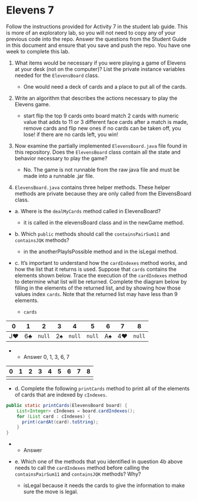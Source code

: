 # Elevens 7

Follow the instructions provided for Activity 7 in the student lab guide. This is more of an exploratory lab, so you will not need to copy any of your previous code into the repo. Answer the questions from the Student Guide in this document and ensure that you save and push the repo. You have one week to complete this lab.

1. What items would be necessary if you were playing a game of Elevens at your desk (not on the computer)? List the private instance variables needed for the `ElevensBoard` class.

    * One would need a deck of cards and a place to put all of the cards.

2. Write an algorithm that describes the actions necessary to play the Elevens game.

    * start
      flip the top 9 cards onto board
      match 2 cards with numeric value that adds to 11 or 3 different face cards
      after a match is made, remove cards and flip new ones
      if no cards can be taken off, you lose!
      if there are no cards left, you win!

3. Now examine the partially implemented `ElevensBoard.java` file found in this repository. Does the `ElevensBoard` class contain all the state and behavior necessary to play the game?

    * No. The game is not runnable from the raw java file and must be made into a runnable .jar file.

4. `ElevensBoard.java` contains three helper methods. These helper methods are private because they are only called from the ElevensBoard class.

  * a. Where is the `dealMyCards` method called in ElevensBoard?

      * it is called in the elevensBoard class and in the newGame method.

  * b. Which `public` methods should call the `containsPairSum11` and `containsJQK` methods?

      * in the anotherPlayIsPossible method and in the isLegal method.

  * c. It’s important to understand how the `cardIndexes` method works, and how the list that it returns is used. Suppose that `cards` contains the elements shown below. Trace the execution of the `cardIndexes` method to determine what list will be returned. Complete the diagram below by filling in the elements of the returned list, and by showing how those values index `cards`. Note that the returned list may have less than 9 elements.

    * `cards`

| 0  | 1  |  2   | 3  |  4   |  5   | 6  | 7  |  8   |
|:--:|:--:|:----:|:--:|:----:|:----:|:--:|:--:|:----:|
| J♥ | 6♣ |`null`| 2♠ |`null`|`null`| A♠ | 4♥ |`null`|

   *  * Answer 0, 1, 3, 6, 7

| 0  | 1  | 2  | 3  | 4  | 5  | 6  | 7  | 8  |
|:--:|:--:|:--:|:--:|:--:|:--:|:--:|:--:|:--:|
|    |    |    |    |    |    |    |    |    |

  * d. Complete the following `printCards` method to print all of the elements of cards that are indexed by `cIndexes`.
```java
public static printCards(ElevensBoard board) {
    List<Integer> cIndexes = board.cardIndexes();
    for (List card : cIndexes) {
      print(cardAt(card).toString);
    }
}
```

  *  * Answer

  * e. Which one of the methods that you identified in question 4b above needs to call the `cardIndexes` method before calling the `containsPairSum11` and `containsJQK` methods? Why?

      * isLegal because it needs the cards to give the information to make sure the move is legal.
